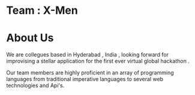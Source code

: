 # Team : X-Men

# About Us

We are collegues based in Hyderabad , India , looking forward for improvising  a stellar application for the first ever virtual global hackathon .

Our team members are highly proficient in an array of programming languages from traditional imperative languages to several web technologies and Api's.


 

